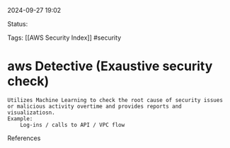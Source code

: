 2024-09-27 19:02

Status:

Tags:
[[AWS Security Index]]
#security
# aws Detective (Exaustive security check)

	Utilizes Machine Learning to check the root cause of security issues or malicious activity overtime and provides reports and visualizatiosn.
	Example:
		Log-ins / calls to API / VPC flow



References 